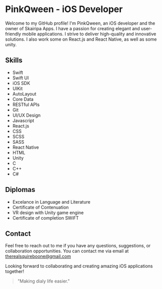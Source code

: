 # PinkQween - iOS Developer

<!-- ![Profile Picture](https://github.com/PinkQween.png) -->

Welcome to my GitHub profile! I'm PinkQween, an iOS developer and the owner of Skairipa Apps. I have a passion for creating elegant and user-friendly mobile applications. I strive to deliver high-quality and innovative solutions. I also work some on React.js and React Native, as well as some unity.

<!-- ## Projects

Here are some of the projects I have worked on:

### 1. Skairipa Weather App

![Skairipa Weather App](https://github.com/PinkQween/SkairipaWeatherApp)

The Skairipa Weather App is a beautiful and intuitive weather application that provides real-time weather information for various locations. It includes features such as detailed weather forecasts, interactive maps, and customizable notifications. The app is built using Swift and utilizes APIs to fetch weather data.

### 2. Skairipa Notes

![Skairipa Notes](https://github.com/PinkQween/SkairipaNotes)

Skairipa Notes is a simple yet powerful note-taking app designed for iOS. It allows users to create, organize, and sync their notes across multiple devices. The app supports rich text editing, attachments, and seamless iCloud integration. It is developed using Swift and CoreData for data management.

### 3. Skairipa Fitness Tracker

![Skairipa Fitness Tracker](https://github.com/PinkQween/SkairipaFitnessTracker)

Skairipa Fitness Tracker is a comprehensive fitness and activity tracking app for iOS. It enables users to set fitness goals, track their workouts, monitor calories burned, and analyze their progress over time. The app incorporates gamification elements to keep users motivated. It is built with Swift and integrates with HealthKit for health data retrieval. -->

## Skills

- Swift
- Swift UI
- iOS SDK
- UIKit
- AutoLayout
- Core Data
- RESTful APIs
- Git
- UI/UX Design
- Javascript
- React.js
- CSS
- SCSS
- SASS
- React Native
- HTML
- Unity
- C
- C++
- C#

## Diplomas

- Excelance in Language and Literature
- Certificate of Contenuation
- VR design with Unity game engine
- Certificate of completion SWiFT

## Contact

Feel free to reach out to me if you have any questions, suggestions, or collaboration opportunities. You can contact me via email at therealsquireboone@gmail.com

Looking forward to collaborating and creating amazing iOS applications together!

> "Making dialy life easier."
